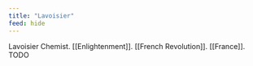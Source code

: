 ```yaml
---
title: "Lavoisier"
feed: hide
---
```


Lavoisier Chemist. [[Enlightenment]]. [[French Revolution]]. [[France]]. TODO